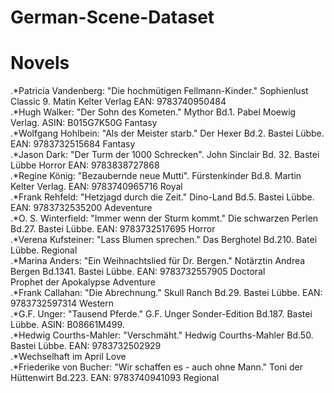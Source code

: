 # German-Scene-Dataset

# Novels
.*Patricia Vandenberg: "Die hochmütigen Fellmann-Kinder." Sophienlust Classic 9. Matin Kelter Verlag EAN: 9783740950484 <br>
.*Hugh Walker: "Der Sohn des Kometen." Mythor Bd.1. Pabel Moewig Verlag. ASIN: B015G7K50G Fantasy <br>
.*Wolfgang Hohlbein: "Als der Meister starb." Der Hexer Bd.2. Bastei Lübbe.  EAN: 9783732515684 Fantasy <br>
.*Jason Dark: "Der Turm der 1000 Schrecken". John Sinclair Bd. 32. Bastei Lübbe Horror EAN: 9783838727868 <br>
.*Regine König: "Bezaubernde neue Mutti". Fürstenkinder Bd.8. Martin Kelter Verlag. EAN: 9783740965716 Royal <br>
.*Frank Rehfeld: "Hetzjagd durch die Zeit." Dino-Land Bd.5. Bastei Lübbe. EAN: 9783732535200 Adeventure <br>
.*O. S. Winterfield: "Immer wenn der Sturm kommt." Die schwarzen Perlen Bd.27. Bastei Lübbe. EAN: 9783732517695 Horror <br>
.*Verena Kufsteiner: "Lass Blumen sprechen." Das Berghotel Bd.210. Batei Lübbe. Regional <br>
.*Marina Anders: "Ein Weihnachtslied für Dr. Bergen." Notärztin Andrea Bergen Bd.1341. Bastei Lübbe. EAN: 9783732557905 Doctoral <br>
Prophet der Apokalypse Adventure <br>
.*Frank Callahan: "Die Abrechnung." Skull Ranch Bd.29. Bastei Lübbe. EAN: 9783732597314 Western <br>
.*G.F. Unger: "Tausend Pferde." G.F. Unger Sonder-Edition Bd.187. Bastei Lübbe. ASIN: B08661M499. <br>
.*Hedwig Courths-Mahler: "Verschmäht." Hedwig Courths-Mahler Bd.50. Bastei Lübbe. EAN: 9783732502929 <br>
.*Wechselhaft im April Love <br>
.*Friederike von Bucher: "Wir schaffen es - auch ohne Mann." Toni der Hüttenwirt Bd.223. EAN: 9783740941093  Regional <br>
